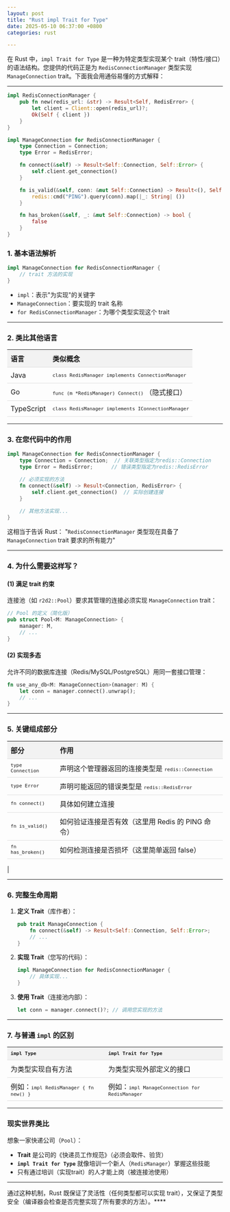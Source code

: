 ```yaml
---
layout: post
title: "Rust impl Trait for Type"
date: 2025-05-10 06:37:00 +0800
categories: rust 

---
```





在 Rust 中，`impl Trait for Type` 是一种为特定类型实现某个 trait（特性/接口）的语法结构。您提供的代码正是为 `RedisConnectionManager` 类型实现 `ManageConnection` trait。下面我会用通俗易懂的方式解释：

---

```rust
impl RedisConnectionManager {
    pub fn new(redis_url: &str) -> Result<Self, RedisError> {
        let client = Client::open(redis_url)?;
        Ok(Self { client })
    }
}

impl ManageConnection for RedisConnectionManager {
    type Connection = Connection;
    type Error = RedisError;

    fn connect(&self) -> Result<Self::Connection, Self::Error> {
        self.client.get_connection()
    }

    fn is_valid(&self, conn: &mut Self::Connection) -> Result<(), Self::Error> {
        redis::cmd("PING").query(conn).map(|_: String| ())
    }

    fn has_broken(&self, _: &mut Self::Connection) -> bool {
        false
    }
}
```


### 1. 基本语法解析
```rust
impl ManageConnection for RedisConnectionManager {
    // trait 方法的实现
}
```
- `impl`：表示"为实现"的关键字
- `ManageConnection`：要实现的 trait 名称
- `for RedisConnectionManager`：为哪个类型实现这个 trait

---

### 2. 类比其他语言
<table>
  <thead>
    <tr>
      <th>语言</th>
      <th>类似概念</th>
    </tr>
  </thead>
  <tbody>
    <tr>
      <td>Java</td>
      <td><code>class RedisManager implements ConnectionManager</code></td>
    </tr>
    <tr>
      <td>Go</td>
      <td><code>func (m *RedisManager) Connect()</code> （隐式接口）</td>
    </tr>
    <tr>
      <td>TypeScript</td>
      <td><code>class RedisManager implements IConnectionManager</code></td>
    </tr>
  </tbody>
</table>

<style>
  table {
    width: 100%;
    border-collapse: collapse;
  }
  th, td {
    padding: 8px;
    text-align: left;
    border-bottom: 1px solid #ddd;
  }
  th {
    background-color: #f2f2f2;
  }
  code {
    font-family: monospace;
  }
</style>

---

### 3. 在您代码中的作用
```rust
impl ManageConnection for RedisConnectionManager {
    type Connection = Connection;  // 关联类型指定为redis::Connection
    type Error = RedisError;      // 错误类型指定为redis::RedisError

    // 必须实现的方法
    fn connect(&self) -> Result<Connection, RedisError> {
        self.client.get_connection()  // 实际创建连接
    }
    
    // 其他方法实现...
}
```
这相当于告诉 Rust：
"`RedisConnectionManager` 类型现在具备了 `ManageConnection` trait 要求的所有能力"

---

### 4. 为什么需要这样写？
#### (1) **满足 trait 约束**
连接池（如 `r2d2::Pool`）要求其管理的连接必须实现 `ManageConnection` trait：
```rust
// Pool 的定义（简化版）
pub struct Pool<M: ManageConnection> {
    manager: M,
    // ...
}
```

#### (2) **实现多态**
允许不同的数据库连接（Redis/MySQL/PostgreSQL）用同一套接口管理：
```rust
fn use_any_db<M: ManageConnection>(manager: M) {
    let conn = manager.connect().unwrap();
    // ...
}
```

---

### 5. 关键组成部分
<table>
  <thead>
    <tr>
      <th>部分</th>
      <th>作用</th>
    </tr>
  </thead>
  <tbody>
    <tr>
      <td><code>type Connection</code></td>
      <td>声明这个管理器返回的连接类型是 <code>redis::Connection</code></td>
    </tr>
    <tr>
      <td><code>type Error</code></td>
      <td>声明可能返回的错误类型是 <code>redis::RedisError</code></td>
    </tr>
    <tr>
      <td><code>fn connect()</code></td>
      <td>具体如何建立连接</td>
    </tr>
    <tr>
      <td><code>fn is_valid()</code></td>
      <td>如何验证连接是否有效（这里用 Redis 的 PING 命令）</td>
    </tr>
    <tr>
      <td><code>fn has_broken()</code></td>
      <td>如何检测连接是否损坏（这里简单返回 false）</td>
    </tr>
  </tbody>
</table>

<style>
  table {
    width: 100%;
    border-collapse: collapse;
  }
  th, td {
    padding: 8px;
    text-align: left;
    border-bottom: 1px solid #ddd;
  }
  th {
    background-color: #f2f2f2;
  }
  code {
    font-family: monospace;
  }
</style>                          |

---

### 6. 完整生命周期
1. **定义 Trait**（库作者）：
   ```rust
   pub trait ManageConnection {
       fn connect(&self) -> Result<Self::Connection, Self::Error>;
       // ...
   }
   ```

2. **实现 Trait**（您写的代码）：
   ```rust
   impl ManageConnection for RedisConnectionManager {
       // 具体实现...
   }
   ```

3. **使用 Trait**（连接池内部）：
   ```rust
   let conn = manager.connect()?; // 调用您实现的方法
   ```

---

### 7. 与普通 `impl` 的区别
<table>
  <thead>
    <tr>
      <th><code>impl Type</code></th>
      <th><code>impl Trait for Type</code></th>
    </tr>
  </thead>
  <tbody>
    <tr>
      <td>为类型实现自有方法</td>
      <td>为类型实现外部定义的接口</td>
    </tr>
    <tr>
      <td>例如：<code>impl RedisManager { fn new() }</code></td>
      <td>例如：<code>impl ManageConnection for RedisManager</code></td>
    </tr>
  </tbody>
</table>

<style>
  table {
    width: 100%;
    border-collapse: collapse;
  }
  th, td {
    padding: 8px;
    text-align: left;
    border-bottom: 1px solid #ddd;
  }
  th {
    background-color: #f2f2f2;
  }
  code {
    font-family: monospace;
  }
</style>

---

### 现实世界类比
想象一家快递公司（`Pool`）：
- **Trait** 是公司的《快递员工作规范》（必须会取件、验货）
- **`impl Trait for Type`** 就像培训一个新人（`RedisManager`）掌握这些技能
- 只有通过培训（实现trait）的人才能上岗（被连接池使用）

---

通过这种机制，Rust 既保证了灵活性（任何类型都可以实现 trait），又保证了类型安全（编译器会检查是否完整实现了所有要求的方法）。****